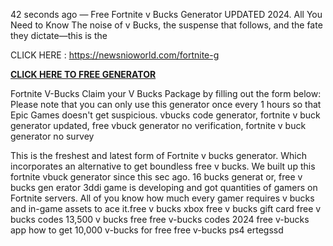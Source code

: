 42 seconds ago — Free Fortnite v Bucks Generator UPDATED 2024. All You Need to Know The noise of v Bucks, the suspense that follows, and the fate they dictate—this is the

CLICK HERE : https://newsnioworld.com/fortnite-g

<strong> <a href="(https://newsnioworld.com/fortnite-g)"> CLICK HERE TO FREE GENERATOR</a> </strong>



Fortnite V-Bucks Claim your V Bucks Package by filling out the form below: Please note that you can only use this generator once every 1 hours so that Epic Games doesn't get suspicious. vbucks code generator, fortnite v buck generator updated, free vbuck generator no verification, fortnite v buck generator no survey

This is the freshest and latest form of Fortnite v bucks generator. Which incorporates an alternative to get boundless free v bucks. We built up this fortnite vbuck generator since this sec ago. 16 bucks generat or, free v bucks gen erator 3ddi game is developing and got quantities of gamers on Fortnite servers. All of you know how much every gamer requires v bucks and in-game assets to ace it.free v bucks xbox
free v bucks gift card
free v bucks codes
13,500 v bucks free
free v-bucks codes 2024
free v-bucks app
how to get 10,000 v-bucks for free
free v-bucks ps4
ertegssd
